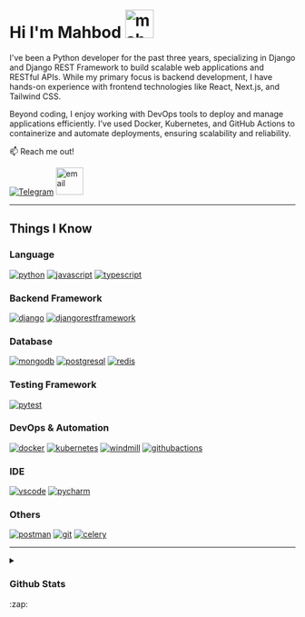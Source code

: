 # Hi I'm Mahbod <img src="https://user-images.githubusercontent.com/74229780/170257934-befc61e4-18a2-4bdb-9c4c-8b957348d8a7.gif" width="50px" alt="mahbod">

I've been a Python developer for the past three years, specializing in Django and Django REST Framework to build scalable web applications and RESTful APIs. While my primary focus is backend development, I have hands-on experience with frontend technologies like React, Next.js, and Tailwind CSS.

Beyond coding, I enjoy working with DevOps tools to deploy and manage applications efficiently. I’ve used Docker, Kubernetes, and GitHub Actions to containerize and automate deployments, ensuring scalability and reliability.

:mailbox: Reach me out!

[![Telegram](https://go-skill-icons.vercel.app/api/icons?i=telegram)](https://www.t.me/M4hbod)
[<img src="https://mahbod.dev/assets/icons/mail.svg" width="48px" alt="email">](mailto:me@mahbod.dev)
___

## Things I Know

### Language

[![python](https://go-skill-icons.vercel.app/api/icons?i=python)](https://www.python.org)
[![javascript](https://go-skill-icons.vercel.app/api/icons?i=javascript)](https://developer.mozilla.org/en-US/docs/Web/JavaScript)
[![typescript](https://go-skill-icons.vercel.app/api/icons?i=typescript)](https://www.typescriptlang.org)

### Backend Framework

[![django](https://go-skill-icons.vercel.app/api/icons?i=django)](https://www.djangoproject.com)
[![djangorestframework](https://go-skill-icons.vercel.app/api/icons?i=djangorestframework)](https://www.django-rest-framework.org)

### Database

[![mongodb](https://go-skill-icons.vercel.app/api/icons?i=mongodb)](https://www.mongodb.com)
[![postgresql](https://go-skill-icons.vercel.app/api/icons?i=postgresql)](https://www.postgresql.org)
[![redis](https://go-skill-icons.vercel.app/api/icons?i=redis)](https://redis.io)

### Testing Framework

[![pytest](https://go-skill-icons.vercel.app/api/icons?i=pytest)](https://pytest.org)

### DevOps & Automation

[![docker](https://go-skill-icons.vercel.app/api/icons?i=docker)](https://www.docker.com)
[![kubernetes](https://go-skill-icons.vercel.app/api/icons?i=kubernetes)](https://kubernetes.io)
[![windmill](https://go-skill-icons.vercel.app/api/icons?i=windmill)](https://www.windmill.dev)
[![githubactions](https://go-skill-icons.vercel.app/api/icons?i=githubactions)](https://github.com/features/actions)

### IDE

[![vscode](https://go-skill-icons.vercel.app/api/icons?i=vscode)](https://code.visualstudio.com)
[![pycharm](https://go-skill-icons.vercel.app/api/icons?i=pycharm)](https://www.jetbrains.com/pycharm)

### Others

[![postman](https://go-skill-icons.vercel.app/api/icons?i=postman)](https://www.postman.com)
[![git](https://go-skill-icons.vercel.app/api/icons?i=git)](https://git-scm.com)
[![celery](https://go-skill-icons.vercel.app/api/icons?i=celery)](https://docs.celeryq.dev)

___
<details>
  <summary><h3>Github Stats</h3>:zap:</summary>

  <a href="#">![Github stats](https://github-readme-stats.vercel.app/api?username=M4hbod&theme=blueberry&count_private=true&hide_border=true&line_height=20)</a>
  <a href="#">![Top Langs](https://github-readme-stats.vercel.app/api/top-langs/?username=M4hbod&layout=compact&theme=blueberry&count_private=true&hide_border=true)</a>
  <a href="#">![Profile Views](https://count.getloli.com/get/@M4hbod?theme=rule34)</a>
</details>
